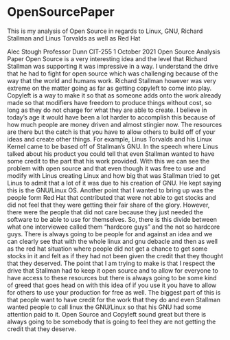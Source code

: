 # OpenSourcePaper
This is my analysis of Open Source in regards to Linux, GNU, Richard Stallman and Linus Torvalds as well as Red Hat


Alec Stough
Professor Dunn
CIT-255
1 October 2021
Open Source Analysis Paper
	Open Source is a very interesting idea and the level that Richard Stallman was supporting it was impressive in a way. I understand the drive that he had to fight for open source which was challenging because of the way that the world and humans work. Richard Stallman however was very extreme on the matter going as far as getting copyleft to come into play. Copyleft is a way to make it so that as someone adds onto the work already made so that modifiers have freedom to produce things without cost, so long as they do not charge for what they are able to create. I believe in today’s age it would have been a lot harder to accomplish this because of how much people are money driven and almost stingier now. The resources are there but the catch is that you have to allow others to build off of your ideas and create other things. For example, Linus Torvalds and his Linux Kernel came to be based off of Stallman’s GNU. In the speech where Linus talked about his product you could tell that even Stallman wanted to have some credit to the part that his work provided. With this we can see the problem with open source and that even though it was free to use and modify with Linus creating Linux and how big that was Stallman tried to get Linus to admit that a lot of it was due to his creation of GNU. He kept saying this is the GNU/Linux OS. 
	Another point that I wanted to bring up was the people form Red Hat that contributed that were not able to get stocks and did not feel that they were getting their fair share of the glory. However, there were the people that did not care because they just needed the software to be able to use for themselves. So, there is this divide between what one interviewee called them “hardcore guys” and the not so hardcore guys. There is always going to be people for and against an idea and we can clearly see that with the whole linux and gnu debacle and then as well as the red hat situation where people did not get a chance to get some stocks in it and felt as if they had not been given the credit that they thought that they deserved. The point that I am trying to make is that I respect the drive that Stallman had to keep it open source and to allow for everyone to have access to these resources but there is always going to be some kind of greed that goes head on with this idea of if you use it you have to allow for others to use your production for free as well. The biggest part of this is that people want to have credit for the work that they do and even Stallman wanted people to call linux the GNU/Linux so that his GNU had some attention paid to it. Open Source and Copyleft sound great but there is always going to be somebody that is going to feel they are not getting the credit that they deserve.
